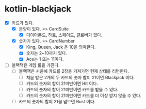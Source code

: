 # kotlin-blackjack

- [X] 카드가 있다.
    - [X] 문양이 있다. => CardSuite
      - [X] 다이아몬드, 하트, 스페이드, 클로버가 있다.
    - [X] 숫자가 있다. => CardNumber
        - [X] King, Queen, Jack 은 10을 의미한다.
        - [X] 숫자는 2~10까지 있다.
        - [X] Ace는 1 또는 11이다.
    
- [ ] 블랙잭은 게임 룰을 가진다.
    - [ ] 블랙잭은 처음에 카드를 2장을 가져가면 현재 상태를 리턴한다.
        - [ ] 처음 받은 2개의 두 카드의 숫자 합이 21이면 Blackjack 이다.
        - [ ] 카드의 숫자의 합이 21미만이면 Hit 이다.
        - [ ] 카드의 숫자의 합이 21미만이면 카드를 받을 수 있다.
        - [ ] 카드의 숫자의 합이 21미만이면 카드를 더 이상 받지 않을 수 있다.
    - [ ] 카드의 숫자의 합이 21을 넘으면 Bust 이다.
